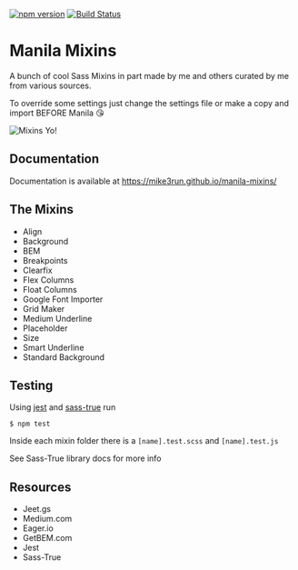 [![npm version](https://badge.fury.io/js/manila-mixins.svg)](https://badge.fury.io/js/manila-mixins)
[![Build Status](https://travis-ci.org/mike3run/manila-mixins.svg?branch=master)](https://travis-ci.org/mike3run/manila-mixins)

# Manila Mixins
A bunch of cool Sass Mixins in part made by me and others curated by me from various sources.

To override some settings just change the settings file or make a copy and import BEFORE Manila 😘

![Mixins Yo!](http://i.imgur.com/ao0WXBY.gif)

## Documentation
Documentation is available at https://mike3run.github.io/manila-mixins/

## The Mixins
- Align
- Background
- BEM
- Breakpoints
- Clearfix
- Flex Columns
- Float Columns
- Google Font Importer
- Grid Maker
- Medium Underline
- Placeholder
- Size
- Smart Underline
- Standard Background

## Testing

Using [jest](https://facebook.github.io/jest/) and [sass-true](http://oddbird.net/true/) run

```
$ npm test
```

Inside each mixin folder there is a `[name].test.scss` and `[name].test.js`

See Sass-True library docs for more info

## Resources
- Jeet.gs
- Medium.com
- Eager.io
- GetBEM.com
- Jest
- Sass-True

